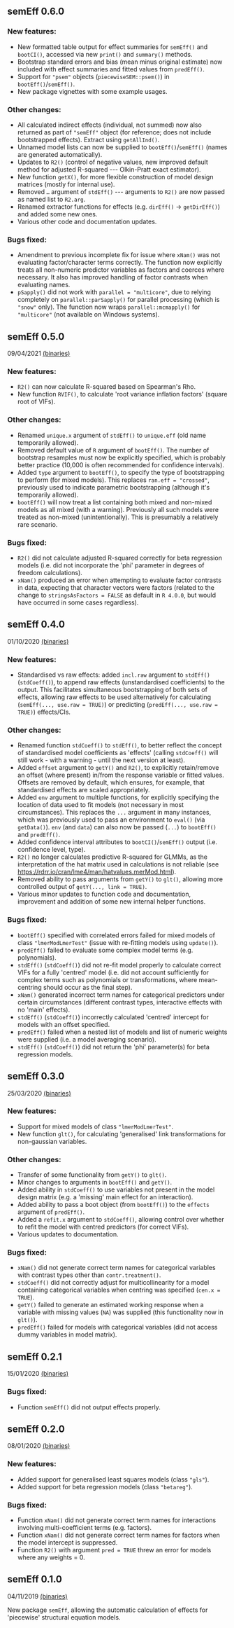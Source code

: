 ## semEff 0.6.0

### New features:

-   New formatted table output for effect summaries for `semEff()` and `bootCI()`, accessed via new `print()` and `summary()` methods.
-   Bootstrap standard errors and bias (mean minus original estimate) now included with effect summaries and fitted values from `predEff()`.
-   Support for `"psem"` objects (`piecewiseSEM::psem()`) in `bootEff()`/`semEff()`.
-   New package vignettes with some example usages.

### Other changes:

-   All calculated indirect effects (individual, not summed) now also returned as part of `"semEff"` object (for reference; does not include bootstrapped effects). Extract using `getAllInd()`.
-   Unnamed model lists can now be supplied to `bootEff()`/`semEff()` (names are generated automatically).
-   Updates to `R2()` (control of negative values, new improved default method for adjusted R-squared --- Olkin-Pratt exact estimator).
-   New function `getX()`, for more flexible construction of model design matrices (mostly for internal use).
-   Removed `…` argument of `stdEff()` --- arguments to `R2()` are now passed as named list to `R2.arg`.
-   Renamed extractor functions for effects (e.g. `dirEff()` -> `getDirEff()`) and added some new ones.
-   Various other code and documentation updates.

### Bugs fixed:

-   Amendment to previous incomplete fix for issue where `xNam()` was not evaluating factor/character terms correctly. The function now explicitly treats all non-numeric predictor variables as factors and coerces where necessary. It also has improved handling of factor contrasts when evaluating names.
-   `pSapply()` did not work with `parallel = "multicore"`, due to relying completely on `parallel::parSapply()` for parallel processing (which is `"snow"` only). The function now wraps `parallel::mcmapply()` for `"multicore"` (not available on Windows systems).

## semEff 0.5.0

09/04/2021 [(binaries)](https://github.com/murphymv/semEff/releases/tag/v0.5.0)

### New features:

-   `R2()` can now calculate R-squared based on Spearman's Rho.
-   New function `RVIF()`, to calculate 'root variance inflation factors' (square root of VIFs).

### Other changes:

-   Renamed `unique.x` argument of `stdEff()` to `unique.eff` (old name temporarily allowed).
-   Removed default value of `R` argument of `bootEff()`. The number of bootstrap resamples must now be explicitly specified, which is probably better practice (10,000 is often recommended for confidence intervals).
-   Added `type` argument to `bootEff()`, to specify the type of bootstrapping to perform (for mixed models). This replaces `ran.eff = "crossed"`, previously used to indicate parametric bootstrapping (although it's temporarily allowed).
-   `bootEff()` will now treat a list containing both mixed and non-mixed models as all mixed (with a warning). Previously all such models were treated as non-mixed (unintentionally). This is presumably a relatively rare scenario.

### Bugs fixed:

-   `R2()` did not calculate adjusted R-squared correctly for beta regression models (i.e. did not incorporate the 'phi' parameter in degrees of freedom calculations).
-   `xNam()` produced an error when attempting to evaluate factor contrasts in data, expecting that character vectors were factors (related to the change to `stringsAsFactors = FALSE` as default in `R 4.0.0`, but would have occurred in some cases regardless).

## semEff 0.4.0

01/10/2020 [(binaries)](https://github.com/murphymv/semEff/releases/tag/v0.4.0)

### New features:

-   Standardised vs raw effects: added `incl.raw` argument to `stdEff()` (`stdCoeff()`), to append raw effects (unstandardised coefficients) to the output. This facilitates simultaneous bootstrapping of both sets of effects, allowing raw effects to be used alternatively for calculating (`semEff(..., use.raw = TRUE)`) or predicting (`predEff(..., use.raw = TRUE)`) effects/CIs.

### Other changes:

-   Renamed function `stdCoeff()` to `stdEff()`, to better reflect the concept of standardised model coefficients as 'effects' (calling `stdCoeff()` will still work - with a warning - until the next version at least).
-   Added `offset` argument to `getY()` and `R2()`, to explicitly retain/remove an offset (where present) in/from the response variable or fitted values. Offsets are removed by default, which ensures, for example, that standardised effects are scaled appropriately.
-   Added `env` argument to multiple functions, for explicitly specifying the location of data used to fit models (not necessary in most circumstances). This replaces the `...` argument in many instances, which was previously used to pass an environment to `eval()` (via `getData()`). `env` (and `data`) can also now be passed (`...`) to `bootEff()` and `predEff()`.
-   Added confidence interval attributes to `bootCI()`/`semEff()` output (i.e. confidence level, type).
-   `R2()` no longer calculates predictive R-squared for GLMMs, as the interpretation of the hat matrix used in calculations is not reliable (see <https://rdrr.io/cran/lme4/man/hatvalues.merMod.html>).
-   Removed ability to pass arguments from `getY()` to `glt()`, allowing more controlled output of `getY(..., link = TRUE)`.
-   Various minor updates to function code and documentation, improvement and addition of some new internal helper functions.

### Bugs fixed:

-   `bootEff()` specified with correlated errors failed for mixed models of class `"lmerModLmerTest"` (issue with re-fitting models using `update()`).
-   `predEff()` failed to evaluate some complex model terms (e.g. polynomials).
-   `stdEff()` (`stdCoeff()`) did not re-fit model properly to calculate correct VIFs for a fully 'centred' model (i.e. did not account sufficiently for complex terms such as polynomials or transformations, where mean-centring should occur as the final step).
-   `xNam()` generated incorrect term names for categorical predictors under certain circumstances (different contrast types, interactive effects with no 'main' effects).
-   `stdEff()` (`stdCoeff()`) incorrectly calculated 'centred' intercept for models with an offset specified.
-   `predEff()` failed when a nested list of models and list of numeric weights were supplied (i.e. a model averaging scenario).
-   `stdEff()` (`stdCoeff()`) did not return the 'phi' parameter(s) for beta regression models.

## semEff 0.3.0

25/03/2020 [(binaries)](https://github.com/murphymv/semEff/releases/tag/v0.3.0)

### New features:

-   Support for mixed models of class `"lmerModLmerTest"`.
-   New function `glt()`, for calculating 'generalised' link transformations for non-gaussian variables.

### Other changes:

-   Transfer of some functionality from `getY()` to `glt()`.
-   Minor changes to arguments in `bootEff()` and `getY()`.
-   Added ability in `stdCoeff()` to use variables not present in the model design matrix (e.g. a 'missing' main effect for an interaction).
-   Added ability to pass a boot object (from `bootEff()`) to the `effects` argument of `predEff()`.
-   Added a `refit.x` argument to `stdCoeff()`, allowing control over whether to refit the model with centred predictors (for correct VIFs).
-   Various updates to documentation.

### Bugs fixed:

-   `xNam()` did not generate correct term names for categorical variables with contrast types other than `contr.treatment()`.
-   `stdCoeff()` did not correctly adjust for multicollinearity for a model containing categorical variables when centring was specified (`cen.x = TRUE`).
-   `getY()` failed to generate an estimated working response when a variable with missing values (`NA`) was supplied (this functionality now in `glt()`).
-   `predEff()` failed for models with categorical variables (did not access dummy variables in model matrix).

## semEff 0.2.1

15/01/2020 [(binaries)](https://github.com/murphymv/semEff/releases/tag/v0.2.1)

### Bugs fixed:

-   Function `semEff()` did not output effects properly.

## semEff 0.2.0

08/01/2020 [(binaries)](https://github.com/murphymv/semEff/releases/tag/v0.2.0)

### New features:

-   Added support for generalised least squares models (class `"gls"`).
-   Added support for beta regression models (class `"betareg"`).

### Bugs fixed:

-   Function `xNam()` did not generate correct term names for interactions involving multi-coefficient terms (e.g. factors).
-   Function `xNam()` did not generate correct term names for factors when the model intercept is suppressed.
-   Function `R2()` with argument `pred = TRUE` threw an error for models where any weights = 0.

## semEff 0.1.0

04/11/2019 [(binaries)](https://github.com/murphymv/semEff/releases/tag/v0.1.0)

New package `semEff`, allowing the automatic calculation of effects for 'piecewise' structural equation models.
